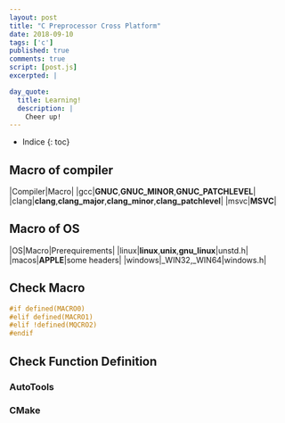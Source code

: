 ```yaml
---
layout: post
title: "C Preprocessor Cross Platform"
date: 2018-09-10
tags: ['c']
published: true
comments: true
script: [post.js]
excerpted: |

day_quote:
  title: Learning!
  description: |
    Cheer up!
---
```


* Indice
{: toc}

## Macro of compiler

|Compiler|Macro|
|gcc|__GNUC__,__GNUC_MINOR__,__GNUC_PATCHLEVEL__|
|clang|__clang__,__clang_major__,__clang_minor__,__clang_patchlevel__|
|msvc|__MSVC__|

## Macro of OS

|OS|Macro|Prerequirements|
|linux|__linux__,__unix__,__gnu_linux__|unstd.h|
|macos|__APPLE__|some headers|
|windows|_WIN32,_WIN64|windows.h|

## Check Macro

```c
#if defined(MACRO0)
#elif defined(MACRO1)
#elif !defined(MQCRO2)
#endif
```
## Check Function Definition

### AutoTools

### CMake

